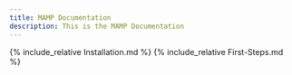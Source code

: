 ```yaml
---
title: MAMP Documentation
description: This is the MAMP Documentation
---
```

{% include_relative Installation.md %} {% include_relative First-Steps.md %}
